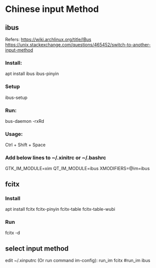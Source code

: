 # Chinese input Method

## ibus
Refers:
  https://wiki.archlinux.org/title/IBus
  https://unix.stackexchange.com/questions/465452/switch-to-another-input-method

### Install:
apt install ibus ibus-pinyin

### Setup
ibus-setup

### Run:
bus-daemon -rxRd

### Usage:
Ctrl + Shift + Space

### Add below lines to ~/.xinitrc or ~/.bashrc
GTK_IM_MODULE=xim
QT_IM_MODULE=ibus
XMODIFIERS=@im=ibus

## fcitx

### Install
apt install fcitx fcitx-pinyin fcitx-table fcitx-table-wubi

### Run
fcitx -d

## select input method
edit ~/.xinputrc (Or run command im-config):
run_im fcitx
#run_im ibus
